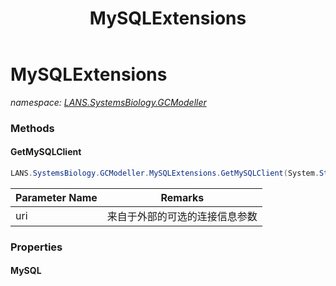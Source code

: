 ﻿---
title: MySQLExtensions
---

# MySQLExtensions
_namespace: [LANS.SystemsBiology.GCModeller](N-LANS.SystemsBiology.GCModeller.html)_



### Methods

#### GetMySQLClient
```csharp
LANS.SystemsBiology.GCModeller.MySQLExtensions.GetMySQLClient(System.String)
```


|Parameter Name|Remarks|
|--------------|-------|
|uri|来自于外部的可选的连接信息参数|




### Properties

#### MySQL


